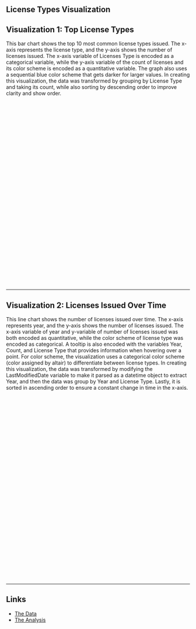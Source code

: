 <script src="https://cdn.jsdelivr.net/npm/vega@5"></script>
<script src="https://cdn.jsdelivr.net/npm/vega-lite@5"></script>
<script src="https://cdn.jsdelivr.net/npm/vega-embed@6"></script>

## License Types Visualization


## Visualization 1: Top License Types
This bar chart shows the top 10 most common license types issued. The x-axis represents the license type, and the y-axis shows the number of licenses issued. The x-axis variable of Licenses Type is encoded as a categorical variable, while the y-axis variable of the count of licenses and its color scheme is encoded as a quantitative variable. The graph also uses a sequential blue color scheme that gets darker for larger values. In creating this visualization, the data was transformed by grouping by License Type and taking its count, while also sorting by descending order to improve clarity and show order. 

<div id="chart1" style="width: 100%; height: 500px;"></div>
<script type="text/javascript">
  vegaEmbed('#chart1', 'https://kennyr2711.github.io/chart1.json').catch(console.error);
</script>

---

## Visualization 2: Licenses Issued Over Time
This line chart shows the number of licenses issued over time. The x-axis represents year, and the y-axis shows the number of licenses issued. The x-axis variable of year and y-variable of number of licenses issued was both encoded as quantitative, while the color scheme of license type was encoded as categorical. A tooltip is also encoded with the variables Year, Count, and License Type that provides information when hovering over a point. For color scheme, the visualization uses a categorical color scheme (color assigned by altair) to differentiate between license types. In creating this visualization, the data was transformed by modifying the LastModifiedDate variable to make it parsed as a datetime object to extract Year, and then the data was group by Year and License Type. Lastly, it is sorted in ascending order to ensure a constant change in time in the x-axis.

<div id="chart2" style="width: 100%; height: 500px;"></div>
<script type="text/javascript">
  vegaEmbed('#chart2', 'https://kennyr2711.github.io/chart2.json').catch(console.error);
</script>

---

## Links
- [The Data](https://github.com/UIUC-iSchool-DataViz/is445_data/raw/main/licenses_fall2022.csv)
- [The Analysis](https://github.com/kennyr2711/licenses-visualization/blob/main/licenses_visualizations.ipynb)
